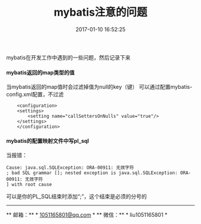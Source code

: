 ﻿---
title: mybatis注意的问题
date: 2017-01-10 16:52:25
tags: [mybatis]
---
mybatis在开发工作中遇到的一些问题，然后记录下来
<!--more-->
#### mybatis返回的map类型的值
当mybatis返回的map值时会过滤掉值为null的key（键）
可以通过配置mybatis-config.xml配置，不过滤

		<configuration>
		<settings>
			<setting name="callSettersOnNulls" value="true"/>
		</settings>
		</configuration>

#### mybatis的配置映射文件中写pl_sql
当报错：
	
	Cause: java.sql.SQLException: ORA-00911: 无效字符
	; bad SQL grammar []; nested exception is java.sql.SQLException: ORA-00911: 无效字符
	] with root cause
	
可以是你的PL_SQL结束时添加“;”，这个结束是必须的分号的

***
** 邮箱：** * 1051165801@qq.com * 
** 微信：** * liu1051165801 *